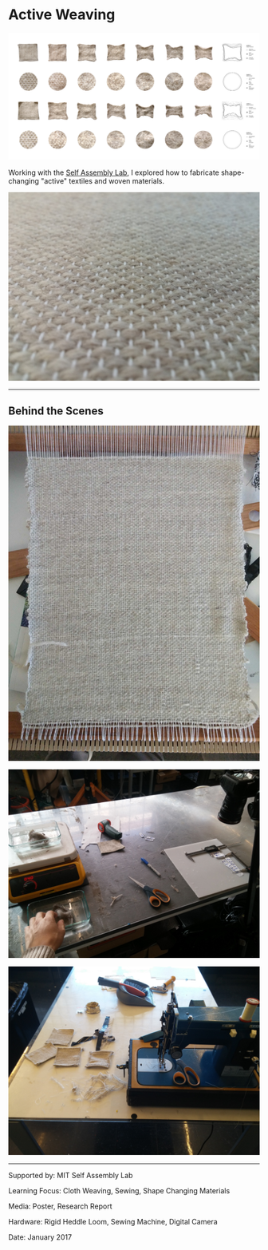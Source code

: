 # Active Weaving

![](ActiveWeaving.jpg)

Working with the [Self Assembly Lab](http://www.selfassemblylab.net), I explored how to fabricate shape-changing "active" textiles and woven materials.

![](ActiveWeaving2.jpg)

---

## Behind the Scenes

![](ActiveWeaving3.jpg)

![](ActiveWeaving4.jpg)

![](ActiveWeaving5.jpg)

---

Supported by: MIT Self Assembly Lab

Learning Focus: Cloth Weaving, Sewing, Shape Changing Materials

Media: Poster, Research Report

Hardware: Rigid Heddle Loom, Sewing Machine, Digital Camera

Date: January 2017
